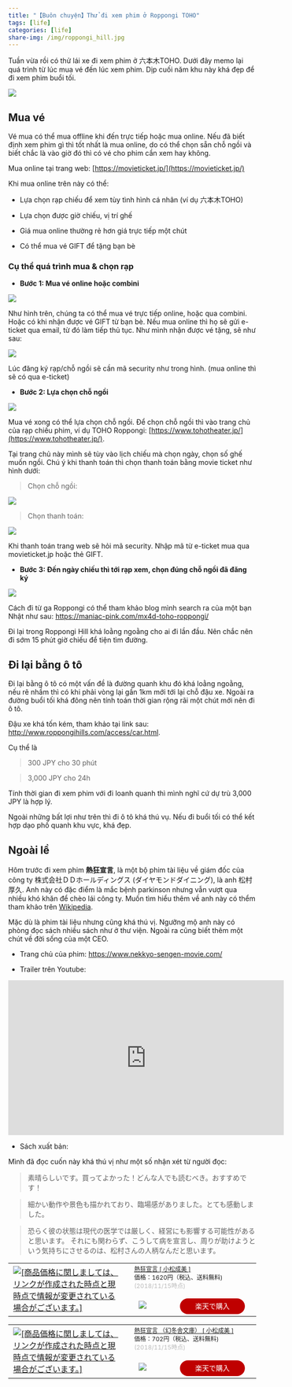 ```yaml
---
title: "【Buôn chuyện】Thử đi xem phim ở Roppongi TOHO"
tags: [life]
categories: [life]
share-img: /img/roppongi_hill.jpg
---
```


Tuần vừa rồi có thử lái xe đi xem phim ở 六本木TOHO. Dưới đây memo lại quá trình từ lúc mua vé đến lúc xem phim. Dịp cuối năm khu này khá đẹp để đi xem phim buổi tối.

![](/img/roppongi_hill.jpg)

## Mua vé

Vé mua có thể mua offline khi đến trực tiếp hoặc mua online. Nếu đã biết định xem phim gì thì tốt nhất là mua online, do có thể chọn sẵn chỗ ngồi và biết chắc là vào giờ đó thì có vé cho phim cần xem hay không.

Mua online tại trang web: [https://movieticket.jp/](https://movieticket.jp/)

Khi mua online trên này có thể:

<script async src="//pagead2.googlesyndication.com/pagead/js/adsbygoogle.js"></script>
<ins class="adsbygoogle"
     style="display:block; text-align:center;"
     data-ad-layout="in-article"
     data-ad-format="fluid"
     data-ad-client="ca-pub-2750437710821247"
     data-ad-slot="8905029259"></ins>
<script>
     (adsbygoogle = window.adsbygoogle || []).push({});
</script>

* Lựa chọn rạp chiếu để xem tùy tình hình cá nhân (ví dụ 六本木TOHO)

* Lựa chọn được giờ chiếu, vị trí ghế 

* Giá mua online thường rẻ hơn giá trực tiếp một chút

* Có thể mua vé GIFT để tặng bạn bè

### Cụ thể quá trình mua & chọn rạp

* **Bước 1: Mua vé online hoặc combini**

![](/img/buy_mticket_step1.png)

Như hình trên, chúng ta có thể mua vé trực tiếp online, hoặc qua combini. Hoặc có khi nhận được vé GIFT từ bạn bè. Nếu mua online thì họ sẽ gửi e-ticket qua email, từ đó làm tiếp thủ tục. Như mình nhận được vé tặng, sẽ như sau:

![](/img/buy_mticket_gift_card.jpg)

Lúc đăng ký rạp/chỗ ngồi sẽ cần mã security như trong hình. (mua online thì sẽ có qua e-ticket)

* **Bước 2: Lựa chọn chỗ ngồi**

![](/img/buy_mticket_step2.png)

Mua vé xong có thể lựa chọn chỗ ngồi. Để chọn chỗ ngồi thì vào trang chủ của rạp chiếu phim, ví dụ TOHO Roppongi: [https://www.tohotheater.jp/](https://www.tohotheater.jp/).

Tại trang chủ này mình sẽ tùy vào lịch chiếu mà chọn ngày, chọn số ghế muốn ngồi. Chú ý khi thanh toán thì chọn thanh toán bằng movie ticket như hình dưới:

> Chọn chỗ ngồi:

![](/img/buy_mticket_select_seat.png)

> Chọn thanh toán:

![](/img/buy_mticket_select_payment.png)

Khi thanh toán trang web sẽ hỏi mã security. Nhập mã từ e-ticket mua qua movieticket.jp hoặc thẻ GIFT.

* **Bước 3: Đến ngày chiếu thì tới rạp xem, chọn đúng chỗ ngồi đã đăng ký**

![](/img/buy_mticket_step3.png)

Cách đi từ ga Roppongi có thể tham khảo blog mình search ra của một bạn Nhật như sau: https://maniac-pink.com/mx4d-toho-roppongi/

Đi lại trong Roppongi Hill khá loằng ngoằng cho ai đi lần đầu. Nên chắc nên đi sớm 15 phút giờ chiếu để tiện tìm đường.

## Đi lại bằng ô tô

Đi lại bằng ô tô có một vấn đề là đường quanh khu đó khá loằng ngoằng, nếu rẽ nhầm thì có khi phải vòng lại gần 1km mới tới lại chỗ đậu xe. Ngoài ra đường buổi tối khá đông nên tính toán thời gian rộng rãi một chút mới nên đi ô tô.

Đậu xe khá tốn kém, tham khảo tại link sau: http://www.roppongihills.com/access/car.html. 

Cụ thể là

> 300 JPY cho 30 phút

> 3,000 JPY cho 24h

Tính thời gian đi xem phim với đi loanh quanh thì mình nghĩ cứ dự trù 3,000 JPY là hợp lý.

Ngoài những bất lợi như trên thì đi ô tô khá thú vụ. Nếu đi buổi tối có thể kết hợp dạo phố quanh khu vực, khá đẹp.


## Ngoài lề

<script async src="//pagead2.googlesyndication.com/pagead/js/adsbygoogle.js"></script>
<ins class="adsbygoogle"
     style="display:block; text-align:center;"
     data-ad-layout="in-article"
     data-ad-format="fluid"
     data-ad-client="ca-pub-2750437710821247"
     data-ad-slot="8905029259"></ins>
<script>
     (adsbygoogle = window.adsbygoogle || []).push({});
</script>

Hôm trước đi xem phim **熱狂宣言**, là một bộ phim tài liệu về giám đốc của công ty 株式会社ＤＤホールディングス (ダイヤモンドダイニング), là anh 松村厚久. Anh này có đặc điểm là mắc bệnh parkinson nhưng vẫn vượt qua nhiều khó khăn để chèo lái công ty. Muốn tìm hiểu thêm về anh này có thểm tham khảo trên [Wikipedia](https://ja.wikipedia.org/wiki/%E6%9D%BE%E6%9D%91%E5%8E%9A%E4%B9%85).

Mặc dù là phim tài liệu nhưng cũng khá thú vị. Ngưỡng mộ anh này có phòng đọc sách nhiều sách như ở thư viện. Ngoài ra cũng biết thêm một chút về đời sống của một CEO.

* Trang chủ của phim: https://www.nekkyo-sengen-movie.com/

* Trailer trên Youtube:

<iframe width="560" height="315" src="https://www.youtube.com/embed/_F0jjIdJIHA" frameborder="0" allow="accelerometer; autoplay; encrypted-media; gyroscope; picture-in-picture" allowfullscreen></iframe>

* Sách xuất bản:

Mình đã đọc cuốn này khá thú vị như một số nhận xét từ người đọc:

> 素晴らしいです。買ってよかった！どんな人でも読むべき。おすすめです！


> 細かい動作や景色も描かれており、臨場感がありました。とても感動しました。

> 恐らく彼の状態は現代の医学では厳しく、経営にも影響する可能性があると思います。
> それにも関わらず、こうして病を宣言し、周りが助けようという気持ちにさせるのは、松村さんの人柄なんだと思います。

<table>
    <tr>
        <td style="width:300px">
            <a href="https://hb.afl.rakuten.co.jp/hgc/16f3ccdb.b7f9e219.16f3ccdc.8757d2f7/?pc=https%3A%2F%2Fitem.rakuten.co.jp%2Fbook%2F13320572%2F&m=http%3A%2F%2Fm.rakuten.co.jp%2Fbook%2Fi%2F17529087%2F&link_type=picttext&ut=eyJwYWdlIjoiaXRlbSIsInR5cGUiOiJwaWN0dGV4dCIsInNpemUiOiIzMDB4MzAwIiwibmFtIjoxLCJuYW1wIjoicmlnaHQiLCJjb20iOjEsImNvbXAiOiJkb3duIiwicHJpY2UiOjEsImJvciI6MSwiY29sIjoxLCJiYnRuIjoxfQ%3D%3D" target="_blank" rel="nofollow" style="word-wrap:break-word;"><img src="https://hbb.afl.rakuten.co.jp/hgb/16f3ccdb.b7f9e219.16f3ccdc.8757d2f7/?me_id=1213310&item_id=17529087&m=https%3A%2F%2Fthumbnail.image.rakuten.co.jp%2F%400_mall%2Fbook%2Fcabinet%2F7961%2F9784344027961.jpg%3F_ex%3D80x80&pc=https%3A%2F%2Fthumbnail.image.rakuten.co.jp%2F%400_mall%2Fbook%2Fcabinet%2F7961%2F9784344027961.jpg%3F_ex%3D300x300&s=300x300&t=picttext" border="0" style="margin:2px" alt="[商品価格に関しましては、リンクが作成された時点と現時点で情報が変更されている場合がございます。]" title="[商品価格に関しましては、リンクが作成された時点と現時点で情報が変更されている場合がございます。]"></a>
        </td>
        <td style="vertical-align:top;width:308px;">
            <p style="font-size:12px;line-height:1.4em;text-align:left;margin:0px;padding:2px 6px;word-wrap:break-word">
                <a href="https://hb.afl.rakuten.co.jp/hgc/16f3ccdb.b7f9e219.16f3ccdc.8757d2f7/?pc=https%3A%2F%2Fitem.rakuten.co.jp%2Fbook%2F13320572%2F&m=http%3A%2F%2Fm.rakuten.co.jp%2Fbook%2Fi%2F17529087%2F&link_type=picttext&ut=eyJwYWdlIjoiaXRlbSIsInR5cGUiOiJwaWN0dGV4dCIsInNpemUiOiIzMDB4MzAwIiwibmFtIjoxLCJuYW1wIjoicmlnaHQiLCJjb20iOjEsImNvbXAiOiJkb3duIiwicHJpY2UiOjEsImJvciI6MSwiY29sIjoxLCJiYnRuIjoxfQ%3D%3D" target="_blank" rel="nofollow" style="word-wrap:break-word;">熱狂宣言 [ 小松成美 ]</a>
                <br>
                <span >価格：1620円（税込、送料無料)</span> <span style="color:#BBB">(2018/11/15時点)</span>
            </p>
                <a href="https://hb.afl.rakuten.co.jp/hgc/16f3ccdb.b7f9e219.16f3ccdc.8757d2f7/?pc=https%3A%2F%2Fitem.rakuten.co.jp%2Fbook%2F13320572%2F&m=http%3A%2F%2Fm.rakuten.co.jp%2Fbook%2Fi%2F17529087%2F&link_type=picttext&ut=eyJwYWdlIjoiaXRlbSIsInR5cGUiOiJwaWN0dGV4dCIsInNpemUiOiIzMDB4MzAwIiwibmFtIjoxLCJuYW1wIjoicmlnaHQiLCJjb20iOjEsImNvbXAiOiJkb3duIiwicHJpY2UiOjEsImJvciI6MSwiY29sIjoxLCJiYnRuIjoxfQ%3D%3D" target="_blank" rel="nofollow" style="word-wrap:break-word;">
                <div style="margin:15px;">
                    <img src="https://static.affiliate.rakuten.co.jp/makelink/rl.svg" style="float:left;max-height:27px;width:auto;margin-top:5px">
                    <div style="float:right;width:50%;height:32px;background-color:#bf0000;color:#fff !important;font-size:14px;font-weight:500;line-height:32px;margin-left:1px;padding: 0 12px;border-radius:16px;cursor:pointer;text-align:center;">楽天で購入</div>
                </div>
            </a>
        </td>
    </tr>
</table>
<table>
        <tr>
        <td style="width:300px">
            <a href="https://hb.afl.rakuten.co.jp/hgc/16f3ccdb.b7f9e219.16f3ccdc.8757d2f7/?pc=https%3A%2F%2Fitem.rakuten.co.jp%2Fbook%2F14401994%2F&m=http%3A%2F%2Fm.rakuten.co.jp%2Fbook%2Fi%2F18147858%2F&link_type=picttext&ut=eyJwYWdlIjoiaXRlbSIsInR5cGUiOiJwaWN0dGV4dCIsInNpemUiOiIzMDB4MzAwIiwibmFtIjoxLCJuYW1wIjoicmlnaHQiLCJjb20iOjEsImNvbXAiOiJkb3duIiwicHJpY2UiOjEsImJvciI6MSwiY29sIjoxLCJiYnRuIjoxfQ%3D%3D" target="_blank" rel="nofollow" style="word-wrap:break-word;"  ><img src="https://hbb.afl.rakuten.co.jp/hgb/16f3ccdb.b7f9e219.16f3ccdc.8757d2f7/?me_id=1213310&item_id=18147858&m=https%3A%2F%2Fthumbnail.image.rakuten.co.jp%2F%400_mall%2Fbook%2Fcabinet%2F5200%2F9784344425200.jpg%3F_ex%3D80x80&pc=https%3A%2F%2Fthumbnail.image.rakuten.co.jp%2F%400_mall%2Fbook%2Fcabinet%2F5200%2F9784344425200.jpg%3F_ex%3D300x300&s=300x300&t=picttext" border="0" style="margin:2px" alt="[商品価格に関しましては、リンクが作成された時点と現時点で情報が変更されている場合がございます。]" title="[商品価格に関しましては、リンクが作成された時点と現時点で情報が変更されている場合がございます。]"></a>
        </td>
        <td style="vertical-align:top;width:308px;">
            <p style="font-size:12px;line-height:1.4em;text-align:left;margin:0px;padding:2px 6px;word-wrap:break-word">
                <a href="https://hb.afl.rakuten.co.jp/hgc/16f3ccdb.b7f9e219.16f3ccdc.8757d2f7/?pc=https%3A%2F%2Fitem.rakuten.co.jp%2Fbook%2F14401994%2F&m=http%3A%2F%2Fm.rakuten.co.jp%2Fbook%2Fi%2F18147858%2F&link_type=picttext&ut=eyJwYWdlIjoiaXRlbSIsInR5cGUiOiJwaWN0dGV4dCIsInNpemUiOiIzMDB4MzAwIiwibmFtIjoxLCJuYW1wIjoicmlnaHQiLCJjb20iOjEsImNvbXAiOiJkb3duIiwicHJpY2UiOjEsImJvciI6MSwiY29sIjoxLCJiYnRuIjoxfQ%3D%3D" target="_blank" rel="nofollow" style="word-wrap:break-word;"  >熱狂宣言 （幻冬舎文庫） [ 小松成美 ]</a>
                <br>
                <span >価格：702円（税込、送料無料)</span> 
                <span style="color:#BBB">(2018/11/15時点)</span>
            </p>
            <a href="https://hb.afl.rakuten.co.jp/hgc/16f3ccdb.b7f9e219.16f3ccdc.8757d2f7/?pc=https%3A%2F%2Fitem.rakuten.co.jp%2Fbook%2F14401994%2F&m=http%3A%2F%2Fm.rakuten.co.jp%2Fbook%2Fi%2F18147858%2F&link_type=picttext&ut=eyJwYWdlIjoiaXRlbSIsInR5cGUiOiJwaWN0dGV4dCIsInNpemUiOiIzMDB4MzAwIiwibmFtIjoxLCJuYW1wIjoicmlnaHQiLCJjb20iOjEsImNvbXAiOiJkb3duIiwicHJpY2UiOjEsImJvciI6MSwiY29sIjoxLCJiYnRuIjoxfQ%3D%3D" target="_blank" rel="nofollow" style="word-wrap:break-word;">
                <div style="margin:15px;"><img src="https://static.affiliate.rakuten.co.jp/makelink/rl.svg" style="float:left;max-height:27px;width:auto;margin-top:5px">
                    <div style="float:right;width:50%;height:32px;background-color:#bf0000;color:#fff !important;font-size:14px;font-weight:500;line-height:32px;margin-left:1px;padding: 0 12px;border-radius:16px;cursor:pointer;text-align:center;">楽天で購入</div>
                </div>
            </a>
        </td>
    </tr>
</table>